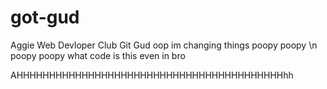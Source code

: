 # got-gud
Aggie Web Devloper Club Git Gud
oop im changing things
poopy poopy
\n poopy poopy what code is this even in bro


AHHHHHHHHHHHHHHHHHHHHHHHHHHHHHHHHHHHHHHHHHhh